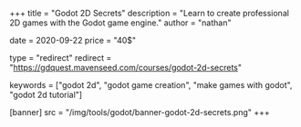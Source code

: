 +++
title = "Godot 2D Secrets"
description = "Learn to create professional 2D games with the Godot game engine."
author = "nathan"

date = 2020-09-22
price = "40$"

type = "redirect"
redirect = "https://gdquest.mavenseed.com/courses/godot-2d-secrets"

keywords = ["godot 2d", "godot game creation", "make games with godot", "godot 2d tutorial"]

[banner]
src = "/img/tools/godot/banner-godot-2d-secrets.png"
+++
